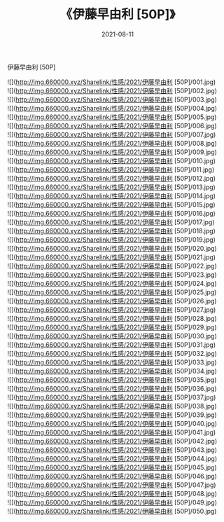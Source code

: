 ﻿---
layout: post
title:  《伊藤早由利 [50P]》
date:   2021-08-11
img: http://img.660000.xyz/Sharelink/性感/2021/伊藤早由利 [50P]/000.jpg
categories: [美女, 清纯, 唯美]
---

伊藤早由利 [50P]

  ![](http://img.660000.xyz/Sharelink/性感/2021/伊藤早由利 [50P]/001.jpg) <br> ![](http://img.660000.xyz/Sharelink/性感/2021/伊藤早由利 [50P]/002.jpg) <br> ![](http://img.660000.xyz/Sharelink/性感/2021/伊藤早由利 [50P]/003.jpg) <br> ![](http://img.660000.xyz/Sharelink/性感/2021/伊藤早由利 [50P]/004.jpg) <br> ![](http://img.660000.xyz/Sharelink/性感/2021/伊藤早由利 [50P]/005.jpg) <br> ![](http://img.660000.xyz/Sharelink/性感/2021/伊藤早由利 [50P]/006.jpg) <br> ![](http://img.660000.xyz/Sharelink/性感/2021/伊藤早由利 [50P]/007.jpg) <br> ![](http://img.660000.xyz/Sharelink/性感/2021/伊藤早由利 [50P]/008.jpg) <br> ![](http://img.660000.xyz/Sharelink/性感/2021/伊藤早由利 [50P]/009.jpg) <br> ![](http://img.660000.xyz/Sharelink/性感/2021/伊藤早由利 [50P]/010.jpg) <br> ![](http://img.660000.xyz/Sharelink/性感/2021/伊藤早由利 [50P]/011.jpg) <br> ![](http://img.660000.xyz/Sharelink/性感/2021/伊藤早由利 [50P]/012.jpg) <br> ![](http://img.660000.xyz/Sharelink/性感/2021/伊藤早由利 [50P]/013.jpg) <br> ![](http://img.660000.xyz/Sharelink/性感/2021/伊藤早由利 [50P]/014.jpg) <br> ![](http://img.660000.xyz/Sharelink/性感/2021/伊藤早由利 [50P]/015.jpg) <br> ![](http://img.660000.xyz/Sharelink/性感/2021/伊藤早由利 [50P]/016.jpg) <br> ![](http://img.660000.xyz/Sharelink/性感/2021/伊藤早由利 [50P]/017.jpg) <br> ![](http://img.660000.xyz/Sharelink/性感/2021/伊藤早由利 [50P]/018.jpg) <br> ![](http://img.660000.xyz/Sharelink/性感/2021/伊藤早由利 [50P]/019.jpg) <br> ![](http://img.660000.xyz/Sharelink/性感/2021/伊藤早由利 [50P]/020.jpg) <br> ![](http://img.660000.xyz/Sharelink/性感/2021/伊藤早由利 [50P]/021.jpg) <br> ![](http://img.660000.xyz/Sharelink/性感/2021/伊藤早由利 [50P]/022.jpg) <br> ![](http://img.660000.xyz/Sharelink/性感/2021/伊藤早由利 [50P]/023.jpg) <br> ![](http://img.660000.xyz/Sharelink/性感/2021/伊藤早由利 [50P]/024.jpg) <br> ![](http://img.660000.xyz/Sharelink/性感/2021/伊藤早由利 [50P]/025.jpg) <br> ![](http://img.660000.xyz/Sharelink/性感/2021/伊藤早由利 [50P]/026.jpg) <br> ![](http://img.660000.xyz/Sharelink/性感/2021/伊藤早由利 [50P]/027.jpg) <br> ![](http://img.660000.xyz/Sharelink/性感/2021/伊藤早由利 [50P]/028.jpg) <br> ![](http://img.660000.xyz/Sharelink/性感/2021/伊藤早由利 [50P]/029.jpg) <br> ![](http://img.660000.xyz/Sharelink/性感/2021/伊藤早由利 [50P]/030.jpg) <br> ![](http://img.660000.xyz/Sharelink/性感/2021/伊藤早由利 [50P]/031.jpg) <br> ![](http://img.660000.xyz/Sharelink/性感/2021/伊藤早由利 [50P]/032.jpg) <br> ![](http://img.660000.xyz/Sharelink/性感/2021/伊藤早由利 [50P]/033.jpg) <br> ![](http://img.660000.xyz/Sharelink/性感/2021/伊藤早由利 [50P]/034.jpg) <br> ![](http://img.660000.xyz/Sharelink/性感/2021/伊藤早由利 [50P]/035.jpg) <br> ![](http://img.660000.xyz/Sharelink/性感/2021/伊藤早由利 [50P]/036.jpg) <br> ![](http://img.660000.xyz/Sharelink/性感/2021/伊藤早由利 [50P]/037.jpg) <br> ![](http://img.660000.xyz/Sharelink/性感/2021/伊藤早由利 [50P]/038.jpg) <br> ![](http://img.660000.xyz/Sharelink/性感/2021/伊藤早由利 [50P]/039.jpg) <br> ![](http://img.660000.xyz/Sharelink/性感/2021/伊藤早由利 [50P]/040.jpg) <br> ![](http://img.660000.xyz/Sharelink/性感/2021/伊藤早由利 [50P]/041.jpg) <br> ![](http://img.660000.xyz/Sharelink/性感/2021/伊藤早由利 [50P]/042.jpg) <br> ![](http://img.660000.xyz/Sharelink/性感/2021/伊藤早由利 [50P]/043.jpg) <br> ![](http://img.660000.xyz/Sharelink/性感/2021/伊藤早由利 [50P]/044.jpg) <br> ![](http://img.660000.xyz/Sharelink/性感/2021/伊藤早由利 [50P]/045.jpg) <br> ![](http://img.660000.xyz/Sharelink/性感/2021/伊藤早由利 [50P]/046.jpg) <br> ![](http://img.660000.xyz/Sharelink/性感/2021/伊藤早由利 [50P]/047.jpg) <br> ![](http://img.660000.xyz/Sharelink/性感/2021/伊藤早由利 [50P]/048.jpg) <br> ![](http://img.660000.xyz/Sharelink/性感/2021/伊藤早由利 [50P]/049.jpg) <br> ![](http://img.660000.xyz/Sharelink/性感/2021/伊藤早由利 [50P]/050.jpg) <br>